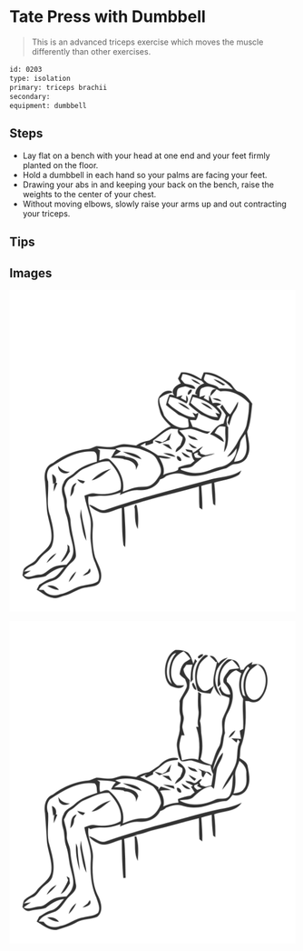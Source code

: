 # Tate Press with Dumbbell

> This is an advanced triceps exercise which moves the muscle differently than other exercises.

``` 
id: 0203 
type: isolation 
primary: triceps brachii 
secondary:  
equipment: dumbbell 
``` 


## Steps


 - Lay flat on a bench with your head at one end and your feet firmly planted on the floor.
 - Hold a dumbbell in each hand so your palms are facing your feet.
 - Drawing your abs in and keeping your back on the bench, raise the weights to the center of your chest.
 - Without moving elbows, slowly raise your arms up and out contracting your triceps.

## Tips



## Images

![](./../svg/0203-relaxation.svg "")

![](./../svg/0203-tension.svg "")

